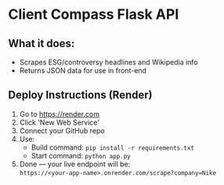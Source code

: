 # Client Compass Flask API

## What it does:
- Scrapes ESG/controversy headlines and Wikipedia info
- Returns JSON data for use in front-end

## Deploy Instructions (Render)
1. Go to https://render.com
2. Click 'New Web Service'
3. Connect your GitHub repo
4. Use:
   - Build command: `pip install -r requirements.txt`
   - Start command: `python app.py`
5. Done — your live endpoint will be:  
   `https://<your-app-name>.onrender.com/scrape?company=Nike`
